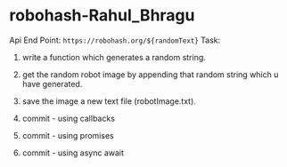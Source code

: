# robohash-Rahul_Bhragu
Api End Point: `https://robohash.org/${randomText}`
Task:
1. write a function which generates a random string.
2. get the random robot image by appending that random string which u have generated.
3. save the image a new text file (robotImage.txt).

1. commit - using callbacks
2. commit - using promises
3. commit - using async await
